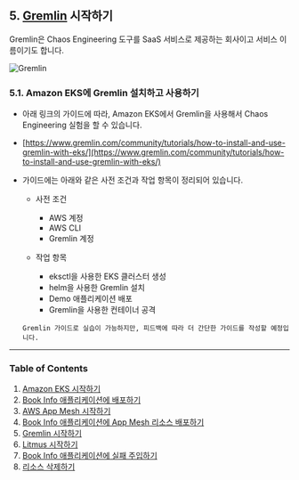 ## 5. [Gremlin](https://www.gremlin.com) 시작하기

Gremlin은 Chaos Engineering 도구를 SaaS 서비스로 제공하는 회사이고 서비스 이름이기도 합니다.

![Gremlin](https://user-images.githubusercontent.com/6407492/78215124-c2a8bc80-74f1-11ea-8f6e-30d18dfd1107.png)

### 5.1. Amazon EKS에 Gremlin 설치하고 사용하기

* 아래 링크의 가이드에 따라, Amazon EKS에서 Gremlin을 사용해서 Chaos Engineering 실험을 할 수 있습니다.

* [https://www.gremlin.com/community/tutorials/how-to-install-and-use-gremlin-with-eks/](https://www.gremlin.com/community/tutorials/how-to-install-and-use-gremlin-with-eks/)

* 가이드에는 아래와 같은 사전 조건과 작업 항목이 정리되어 있습니다.
  
    * 사전 조건       
        * AWS 계정
        * AWS CLI
        * Gremlin 계정
        
    * 작업 항목
        * eksctl을 사용한 EKS 클러스터 생성
        * helm을 사용한 Gremlin 설치
        * Demo 애플리케이션 배포
        * Gremlin을 사용한 컨테이너 공격

    `Gremlin 가이드로 실습이 가능하지만, 피드백에 따라 더 간단한 가이드를 작성할 예정입니다.`
    
---
### Table of Contents
1. [Amazon EKS 시작하기](100_amazon_eks.md)
2. [Book Info 애플리케이션에 배포하기](200_bookinfo_app.md)
3. [AWS App Mesh 시작하기](300_aws_app_mesh.md)
4. [Book Info 애플리케이션에 App Mesh 리소스 배포하기](400_app_mesh_deploy.md)
5. [Gremlin 시작하기](500_gremlin.md)
6. [Litmus 시작하기](600_litmus.md)
7. [Book Info 애플리케이션에 실패 주입하기](700_failure_injection.md)
8. [리소스 삭제하기](800_cleanup.md)
